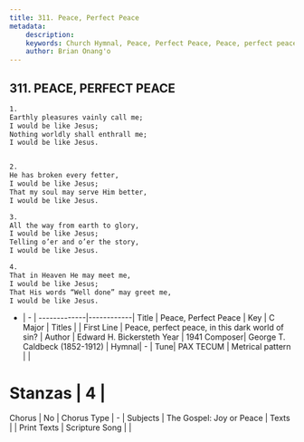 ```yaml
---
title: 311. Peace, Perfect Peace
metadata:
    description: 
    keywords: Church Hymnal, Peace, Perfect Peace, Peace, perfect peace, in this dark world of sin?, 
    author: Brian Onang'o
---
```



## 311. PEACE, PERFECT PEACE

```txt
1.
Earthly pleasures vainly call me;
I would be like Jesus;
Nothing worldly shall enthrall me;
I would be like Jesus.


2.
He has broken every fetter,
I would be like Jesus;
That my soul may serve Him better,
I would be like Jesus.

3.
All the way from earth to glory,
I would be like Jesus;
Telling o’er and o’er the story,
I would be like Jesus.

4.
That in Heaven He may meet me,
I would be like Jesus;
That His words “Well done” may greet me,
I would be like Jesus.
```

- |   -  |
-------------|------------|
Title | Peace, Perfect Peace |
Key | C Major |
Titles |  |
First Line | Peace, perfect peace, in this dark world of sin? |
Author | Edward H. Bickersteth
Year | 1941
Composer| George T. Caldbeck (1852-1912) |
Hymnal|  - |
Tune| PAX TECUM |
Metrical pattern | |
# Stanzas | 4 |
Chorus | No |
Chorus Type | - |
Subjects | The Gospel: Joy or Peace |
Texts |  |
Print Texts | 
Scripture Song |  |
  
